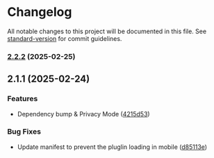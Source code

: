 # Changelog

All notable changes to this project will be documented in this file. See [standard-version](https://github.com/conventional-changelog/standard-version) for commit guidelines.

### [2.2.2](https://github.com/Apoo711/obsidian-discordrpc/compare/v1.7.0...v2.2.2) (2025-02-25)

## 2.1.1 (2025-02-24)


### Features

* Dependency bump & Privacy Mode ([4215d53](https://github.com/Apoo711/obsidian-discordrpc/commit/4215d532d22b8ca2f5ba2340170285f1f368d918))


### Bug Fixes

* Update manifest to prevent the pluglin loading in mobile ([d85113e](https://github.com/Apoo711/obsidian-discordrpc/commit/d85113e21bd54a1996065bd4287831f3095ce970))
